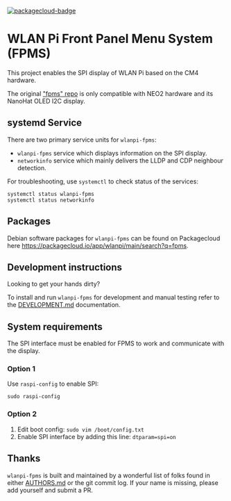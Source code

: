 [![packagecloud-badge](https://img.shields.io/badge/deb-packagecloud.io-844fec.svg)](https://packagecloud.io/)

# WLAN Pi Front Panel Menu System (FPMS)

This project enables the SPI display of WLAN Pi based on the CM4 hardware.

The original ["fpms" repo](https://github.com/WLAN-Pi/fpms) is only compatible with NEO2 hardware and its NanoHat OLED I2C display.

## systemd Service

There are two primary service units for `wlanpi-fpms`:

* `wlanpi-fpms` service which displays information on the SPI display.
* `networkinfo` service which mainly delivers the LLDP and CDP neighbour detection.

For troubleshooting, use `systemctl` to check status of the services:

```
systemctl status wlanpi-fpms
systemctl status networkinfo
```

## Packages 

Debian software packages for `wlanpi-fpms` can be found on Packagecloud here <https://packagecloud.io/app/wlanpi/main/search?q=fpms>.

## Development instructions

Looking to get your hands dirty?

To install and run `wlanpi-fpms` for development and manual testing refer to the [DEVELOPMENT.md](DEVELOPMENT.md) documentation.

## System requirements

The SPI interface must be enabled for FPMS to work and communicate with the display. 

### Option 1

Use `raspi-config` to enable SPI:

```
sudo raspi-config
```

### Option 2

1. Edit boot config: `sudo vim /boot/config.txt`
2. Enable SPI interface by adding this line: `dtparam=spi=on`

## Thanks

`wlanpi-fpms` is built and maintained by a wonderful list of folks found in either [AUTHORS.md](AUTHORS.md) or the git commit log. If your name is missing, please add yourself and submit a PR.

